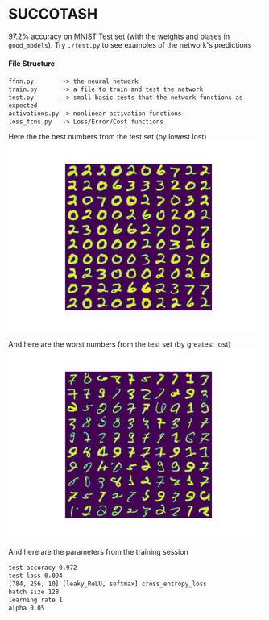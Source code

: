 # SUCCOTASH

97.2% accuracy on MNIST Test set (with the weights and biases in `good_models`).
Try `./test.py` to see examples of the network's predictions

#### File Structure
```
ffnn.py        -> the neural network
train.py       -> a file to train and test the network
test.py        -> small basic tests that the network functions as expected
activations.py -> nonlinear activation functions
loss_fcns.py   -> Loss/Error/Cost functions
```

Here the the best numbers from the test set (by lowest lost)
![Best of the best](good_models/best.png)

And here are the worst numbers from the test set (by greatest lost)
![Worst of the worst](good_models/worst.png)

And here are the parameters from the training session
```
test accuracy 0.972
test loss 0.094
[784, 256, 10] [leaky_ReLU, softmax] cross_entropy_loss
batch size 128
learning rate 1
alpha 0.05
```
